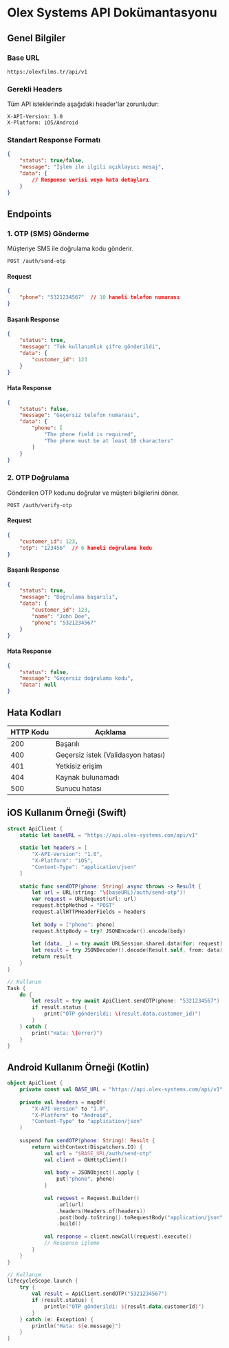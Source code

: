 # Olex Systems API Dokümantasyonu

## Genel Bilgiler

### Base URL
```
https:/olexfilms.tr/api/v1
```

### Gerekli Headers
Tüm API isteklerinde aşağıdaki header'lar zorunludur:

```
X-API-Version: 1.0
X-Platform: iOS/Android
```

### Standart Response Formatı
```json
{
    "status": true/false,
    "message": "İşlem ile ilgili açıklayıcı mesaj",
    "data": { 
        // Response verisi veya hata detayları
    }
}
```

## Endpoints

### 1. OTP (SMS) Gönderme
Müşteriye SMS ile doğrulama kodu gönderir.

```
POST /auth/send-otp
```

#### Request
```json
{
    "phone": "5321234567"  // 10 haneli telefon numarası
}
```

#### Başarılı Response
```json
{
    "status": true,
    "message": "Tek kullanımlık şifre gönderildi",
    "data": {
        "customer_id": 123
    }
}
```

#### Hata Response
```json
{
    "status": false,
    "message": "Geçersiz telefon numarası",
    "data": {
        "phone": [
            "The phone field is required",
            "The phone must be at least 10 characters"
        ]
    }
}
```

### 2. OTP Doğrulama
Gönderilen OTP kodunu doğrular ve müşteri bilgilerini döner.

```
POST /auth/verify-otp
```

#### Request
```json
{
    "customer_id": 123,
    "otp": "123456"  // 6 haneli doğrulama kodu
}
```

#### Başarılı Response
```json
{
    "status": true,
    "message": "Doğrulama başarılı",
    "data": {
        "customer_id": 123,
        "name": "John Doe",
        "phone": "5321234567"
    }
}
```

#### Hata Response
```json
{
    "status": false,
    "message": "Geçersiz doğrulama kodu",
    "data": null
}
```

## Hata Kodları

| HTTP Kodu | Açıklama |
|-----------|----------|
| 200 | Başarılı |
| 400 | Geçersiz istek (Validasyon hatası) |
| 401 | Yetkisiz erişim |
| 404 | Kaynak bulunamadı |
| 500 | Sunucu hatası |

## iOS Kullanım Örneği (Swift)

```swift
struct ApiClient {
    static let baseURL = "https://api.olex-systems.com/api/v1"
    
    static let headers = [
        "X-API-Version": "1.0",
        "X-Platform": "iOS",
        "Content-Type": "application/json"
    ]
    
    static func sendOTP(phone: String) async throws -> Result {
        let url = URL(string: "\(baseURL)/auth/send-otp")!
        var request = URLRequest(url: url)
        request.httpMethod = "POST"
        request.allHTTPHeaderFields = headers
        
        let body = ["phone": phone]
        request.httpBody = try? JSONEncoder().encode(body)
        
        let (data, _) = try await URLSession.shared.data(for: request)
        let result = try JSONDecoder().decode(Result.self, from: data)
        return result
    }
}

// Kullanım
Task {
    do {
        let result = try await ApiClient.sendOTP(phone: "5321234567")
        if result.status {
            print("OTP gönderildi: \(result.data.customer_id)")
        }
    } catch {
        print("Hata: \(error)")
    }
}
```

## Android Kullanım Örneği (Kotlin)

```kotlin
object ApiClient {
    private const val BASE_URL = "https://api.olex-systems.com/api/v1"
    
    private val headers = mapOf(
        "X-API-Version" to "1.0",
        "X-Platform" to "Android",
        "Content-Type" to "application/json"
    )
    
    suspend fun sendOTP(phone: String): Result {
        return withContext(Dispatchers.IO) {
            val url = "$BASE_URL/auth/send-otp"
            val client = OkHttpClient()
            
            val body = JSONObject().apply {
                put("phone", phone)
            }
            
            val request = Request.Builder()
                .url(url)
                .headers(Headers.of(headers))
                .post(body.toString().toRequestBody("application/json".toMediaType()))
                .build()
                
            val response = client.newCall(request).execute()
            // Response işleme
        }
    }
}

// Kullanım
lifecycleScope.launch {
    try {
        val result = ApiClient.sendOTP("5321234567")
        if (result.status) {
            println("OTP gönderildi: ${result.data.customerId}")
        }
    } catch (e: Exception) {
        println("Hata: ${e.message}")
    }
}
``` 